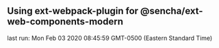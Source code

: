 ## Using ext-webpack-plugin for @sencha/ext-web-components-modern

last run: Mon Feb 03 2020 08:45:59 GMT-0500 (Eastern Standard Time)
